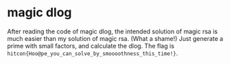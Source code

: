 # magic dlog

After reading the code of magic dlog, the intended solution of magic rsa is much easier than my solution of magic rsa. (What a shame!) Just generate a prime with small factors, and calculate the dlog. The flag is `hitcon{Hoo@pe_you_can_solve_by_smoooothness_this_time!}`.